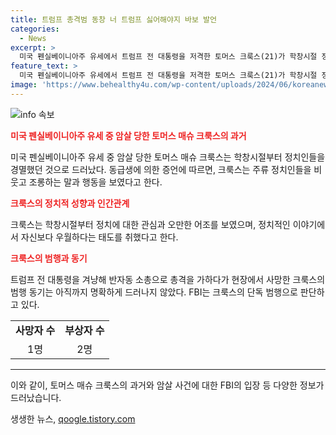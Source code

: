 ```yaml
---
title: 트럼프 총격범 동창 너 트럼프 싫어해야지 바보 발언
categories:
  - News
excerpt: >
  미국 펜실베이니아주 유세에서 트럼프 전 대통령을 저격한 토머스 크룩스(21)가 학창시절 정치인을 경멸한 증언이 나왔다. 동급생은 크룩스가 주류 정치인을 경멸하고 자신을 우월하다고 얘기했으며, 영어 수업시간에 힐러리 클린턴 지지 발언에 대해 크룩스에게 조롱당한 경험을 언급했다. 이에 FBI는 이번 사건이 단독 범행이며 추가 위협은 없다고 밝혔다. 크룩스의 범행 동기는 아직 명확하지 않다. (문단 요약, 221자)
feature_text: >
  미국 펜실베이니아주 유세에서 트럼프 전 대통령을 저격한 토머스 크룩스(21)가 학창시절 정치인을 경멸한 증언이 나왔다. 동급생은 크룩스가 주류 정치인을 경멸하고 자신을 우월하다고 얘기했으며, 영어 수업시간에 힐러리 클린턴 지지 발언에 대해 크룩스에게 조롱당한 경험을 언급했다. 이에 FBI는 이번 사건이 단독 범행이며 추가 위협은 없다고 밝혔다. 크룩스의 범행 동기는 아직 명확하지 않다. (문단 요약, 221자)
image: 'https://www.behealthy4u.com/wp-content/uploads/2024/06/koreanews.jpg'
---
```


<p><img src="https://www.behealthy4u.com/wp-content/uploads/2024/06/koreanews.jpg" alt="info 속보" /></p>

<p><b><span style="color: #ee2323;">미국 펜실베이니아주 유세 중 암살 당한 토머스 매슈 크룩스의 과거</span></b></p>

<p data-ke-size="size16">미국 펜실베이니아주 유세 중 암살 당한 토머스 매슈 크룩스는 학창시절부터 정치인들을 경멸했던 것으로 드러났다. 동급생에 의한 증언에 따르면, 크룩스는 주류 정치인들을 비웃고 조롱하는 말과 행동을 보였다고 한다.
</p>

<p><b><span style="color: #ee2323;">크룩스의 정치적 성향과 인간관계</span></b></p>

<p data-ke-size="size16">크룩스는 학창시절부터 정치에 대한 관심과 오만한 어조를 보였으며, 정치적인 이야기에서 자신보다 우월하다는 태도를 취했다고 한다.</p>

<p><b><span style="color: #ee2323;">크룩스의 범행과 동기</span></b></p>

<p data-ke-size="size16">트럼프 전 대통령을 겨냥해 반자동 소총으로 총격을 가하다가 현장에서 사망한 크룩스의 범행 동기는 아직까지 명확하게 드러나지 않았다. FBI는 크룩스의 단독 범행으로 판단하고 있다.</p>

<table>
    <tr>
        <td style="text-align: center; height: 17px;"><b>사망자 수</b></td>
        <td style="text-align: center; height: 17px;"><b>부상자 수</b></td>
    </tr>
    <tr>
        <td style="text-align: center; height: 17px;">1명</td>
        <td style="text-align: center; height: 17px;">2명</td>
    </tr>
</table>

<hr>

<p>이와 같이, 토머스 매슈 크룩스의 과거와 암살 사건에 대한 FBI의 입장 등 다양한 정보가 드러났습니다.</p>
생생한 뉴스, <a href="https://qoogle.tistory.com" rel="dofollow">qoogle.tistory.com</a>


